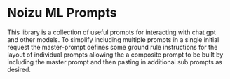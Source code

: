 Noizu ML Prompts
================================

This library is a collection of useful prompts for interacting with chat gpt and other models. 
To simplify including multiple prompts in a single initial request the master-prompt defines some ground rule 
instructions for the layout of individual prompts allowing the a composite prompt to be built by including the master 
prompt and then pasting in additional sub prompts as desired.
